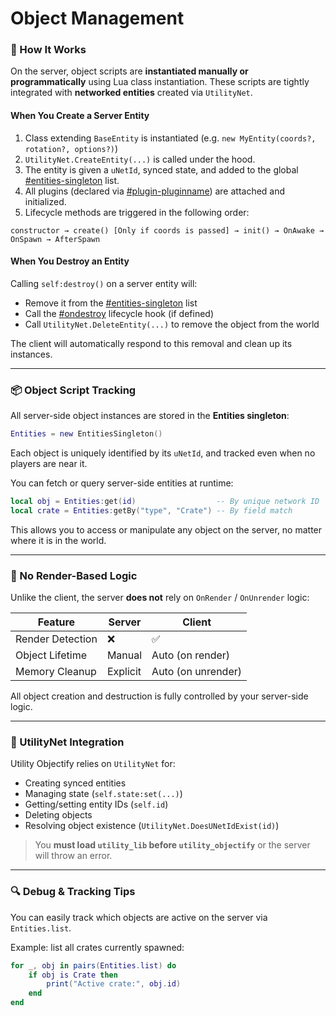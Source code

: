 # Object Management

### 🧠 How It Works

On the server, object scripts are **instantiated manually or programmatically** using Lua class instantiation. These scripts are tightly integrated with **networked entities** created via `UtilityNet`.

#### When You Create a Server Entity

1. Class extending `BaseEntity` is instantiated (e.g. `new MyEntity(coords?, rotation?, options?)`)
2. `UtilityNet.CreateEntity(...)` is called under the hood.
3. The entity is given a `uNetId`, synced state, and added to the global [#entities-singleton](framework.md#entities-singleton "mention") list.
4. All plugins (declared via [#plugin-pluginname](../shared/decorators.md#plugin-pluginname "mention")) are attached and initialized.
5. Lifecycle methods are triggered in the following order:

```
constructor → create() [Only if coords is passed] → init() → OnAwake → OnSpawn → AfterSpawn
```

#### When You Destroy an Entity

Calling `self:destroy()` on a server entity will:

* Remove it from the [#entities-singleton](framework.md#entities-singleton "mention") list
* Call the [#ondestroy](../shared/hooks.md#ondestroy "mention") lifecycle hook (if defined)
* Call `UtilityNet.DeleteEntity(...)` to remove the object from the world

The client will automatically respond to this removal and clean up its instances.

***

### 📦 Object Script Tracking

All server-side object instances are stored in the **Entities singleton**:

```lua
Entities = new EntitiesSingleton()
```

Each object is uniquely identified by its `uNetId`, and tracked even when no players are near it.

You can fetch or query server-side entities at runtime:

```lua
local obj = Entities:get(id)                  -- By unique network ID
local crate = Entities:getBy("type", "Crate") -- By field match
```

This allows you to access or manipulate any object on the server, no matter where it is in the world.

***

### 🔁 No Render-Based Logic

Unlike the client, the server **does not** rely on `OnRender` / `OnUnrender` logic:

| Feature          | Server   | Client             |
| ---------------- | -------- | ------------------ |
| Render Detection | ❌        | ✅                  |
| Object Lifetime  | Manual   | Auto (on render)   |
| Memory Cleanup   | Explicit | Auto (on unrender) |

All object creation and destruction is fully controlled by your server-side logic.

***

### 🧰 UtilityNet Integration

Utility Objectify relies on `UtilityNet` for:

* Creating synced entities
* Managing state (`self.state:set(...)`)
* Getting/setting entity IDs (`self.id`)
* Deleting objects
* Resolving object existence (`UtilityNet.DoesUNetIdExist(id)`)

> You **must load `utility_lib` before `utility_objectify`** or the server will throw an error.

***

### 🔍 Debug & Tracking Tips

You can easily track which objects are active on the server via `Entities.list`.

Example: list all crates currently spawned:

```lua
for _, obj in pairs(Entities.list) do
    if obj is Crate then
        print("Active crate:", obj.id)
    end
end
```
